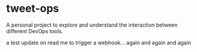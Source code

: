 # tweet-ops
A personal project to explore and understand the interaction between different DevOps tools.

a test update on read me to trigger a webhook... again and again and again